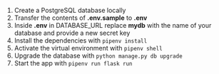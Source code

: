 1. Create a PostgreSQL database locally
2. Transfer the contents of **.env.sample** to **.env**
3. Inside **.env** in DATABASE_URL replace **mydb** with the name of your database and provide a new secret key
4. Install the dependencies with `pipenv install`
5. Activate the virtual environment with `pipenv shell`
6. Upgrade the database with `python manage.py db upgrade`
7. Start the app with `pipenv run flask run`